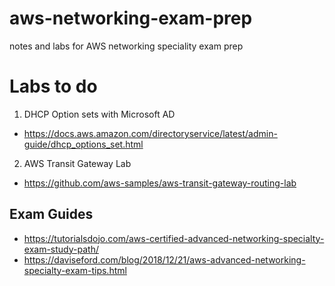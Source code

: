 # aws-networking-exam-prep
notes and labs for AWS networking speciality exam prep


# Labs to do
1. DHCP Option sets with Microsoft AD
  - https://docs.aws.amazon.com/directoryservice/latest/admin-guide/dhcp_options_set.html
2. AWS Transit Gateway Lab
  - https://github.com/aws-samples/aws-transit-gateway-routing-lab




## Exam Guides
- https://tutorialsdojo.com/aws-certified-advanced-networking-specialty-exam-study-path/
- https://daviseford.com/blog/2018/12/21/aws-advanced-networking-specialty-exam-tips.html
